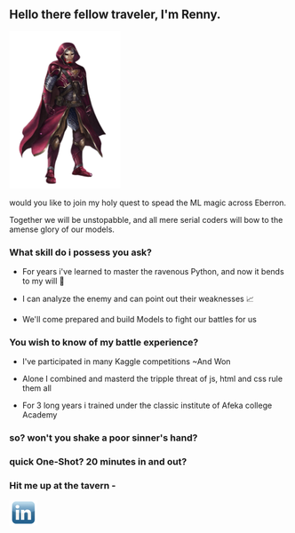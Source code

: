 ## Hello there fellow traveler, I'm Renny.

<img src="https://github.com/RennyCode/Rennycode/blob/main/summoner.png" width="200px">  </img>

would you like to join my holy quest to spead the ML magic across Eberron.

Together we will be unstopabble, and all mere serial coders will bow to the amense glory of our models.

### What skill do i possess you ask?

* For years i've learned to master the ravenous Python, and now it bends to my will 🐍

* I can analyze the enemy and can point out their weaknesses 📈

* We'll come prepared and build Models to fight our battles for us

### You wish to know of my battle experience?

* I've participated in many Kaggle competitions ~And Won

* Alone I combined and masterd the tripple threat of js, html and css rule them all

* For 3 long years i trained under the classic institute of Afeka college Academy 

### so? won't you shake a poor sinner's hand?
### quick One-Shot? 20 minutes in and out?

### Hit me up at the tavern - 

<!-- <a href="https://www.linkedin.com/in/renny-wang-8a2934223/">Linkedin</a> -->

<img src="https://github.com/RennyCode/Rennycode/blob/main/linkedInIcon.png" width="50px"  href="https://www.linkedin.com/in/renny-wang-8a2934223/">  </img>
